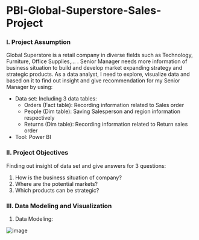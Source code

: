 # PBI-Global-Superstore-Sales-Project
### **I. Project Assumption**
Global Superstore is a retail company in diverse fields such as Technology, Furniture, Office Supplies,... . Senior Manager needs more information of business situation to build and develop market expanding strategy and strategic products. As a data analyst, I need to explore, visualize data and based on it to find out insight and give recommendation for my Senior Manager by using:
- Data set: Including 3 data tables:
  + Orders (Fact table): Recording information related to Sales order
  + People (Dim table): Saving Salesperson and region information respectively
  + Returns (Dim table): Recording information related to Return sales order
- Tool: Power BI
### **II. Project Objectives**
Finding out insight of data set and give answers for 3 questions:
1. How is the business situation of company?
2. Where are the potential markets?
3. Which products can be strategic?
### **III. Data Modeling and Visualization**
1. Data Modeling:

![image](https://github.com/user-attachments/assets/39790045-dc00-4dce-862f-b417d90db609)
